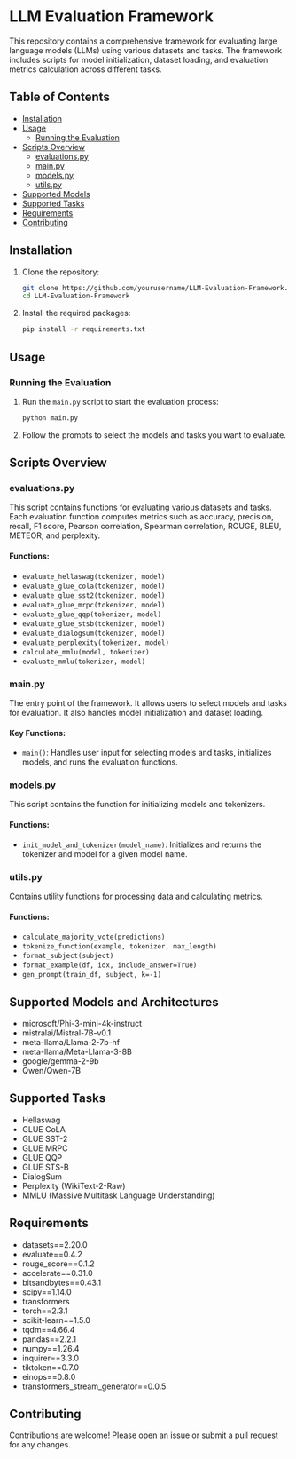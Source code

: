 # LLM Evaluation Framework

This repository contains a comprehensive framework for evaluating large language models (LLMs) using various datasets and tasks. The framework includes scripts for model initialization, dataset loading, and evaluation metrics calculation across different tasks.

## Table of Contents

- [Installation](#installation)
- [Usage](#usage)
  - [Running the Evaluation](#running-the-evaluation)
- [Scripts Overview](#scripts-overview)
  - [evaluations.py](#evaluationspy)
  - [main.py](#mainpy)
  - [models.py](#modelspy)
  - [utils.py](#utilspy)
- [Supported Models](#supported-models)
- [Supported Tasks](#supported-tasks)
- [Requirements](#requirements)
- [Contributing](#contributing)
  
## Installation

1. Clone the repository:
    ```bash
    git clone https://github.com/yourusername/LLM-Evaluation-Framework.git
    cd LLM-Evaluation-Framework
    ```

2. Install the required packages:
    ```bash
    pip install -r requirements.txt
    ```

## Usage

### Running the Evaluation

1. Run the `main.py` script to start the evaluation process:
    ```bash
    python main.py
    ```

2. Follow the prompts to select the models and tasks you want to evaluate.

## Scripts Overview

### evaluations.py

This script contains functions for evaluating various datasets and tasks. Each evaluation function computes metrics such as accuracy, precision, recall, F1 score, Pearson correlation, Spearman correlation, ROUGE, BLEU, METEOR, and perplexity.

#### Functions:

- `evaluate_hellaswag(tokenizer, model)`
- `evaluate_glue_cola(tokenizer, model)`
- `evaluate_glue_sst2(tokenizer, model)`
- `evaluate_glue_mrpc(tokenizer, model)`
- `evaluate_glue_qqp(tokenizer, model)`
- `evaluate_glue_stsb(tokenizer, model)`
- `evaluate_dialogsum(tokenizer, model)`
- `evaluate_perplexity(tokenizer, model)`
- `calculate_mmlu(model, tokenizer)`
- `evaluate_mmlu(tokenizer, model)`

### main.py

The entry point of the framework. It allows users to select models and tasks for evaluation. It also handles model initialization and dataset loading.

#### Key Functions:

- `main()`: Handles user input for selecting models and tasks, initializes models, and runs the evaluation functions.

### models.py

This script contains the function for initializing models and tokenizers.

#### Functions:

- `init_model_and_tokenizer(model_name)`: Initializes and returns the tokenizer and model for a given model name.

### utils.py

Contains utility functions for processing data and calculating metrics.

#### Functions:

- `calculate_majority_vote(predictions)`
- `tokenize_function(example, tokenizer, max_length)`
- `format_subject(subject)`
- `format_example(df, idx, include_answer=True)`
- `gen_prompt(train_df, subject, k=-1)`

## Supported Models and Architectures

- microsoft/Phi-3-mini-4k-instruct
- mistralai/Mistral-7B-v0.1
- meta-llama/Llama-2-7b-hf
- meta-llama/Meta-Llama-3-8B
- google/gemma-2-9b
- Qwen/Qwen-7B

## Supported Tasks

- Hellaswag
- GLUE CoLA
- GLUE SST-2
- GLUE MRPC
- GLUE QQP
- GLUE STS-B
- DialogSum
- Perplexity (WikiText-2-Raw)
- MMLU (Massive Multitask Language Understanding)

## Requirements

- datasets==2.20.0
- evaluate==0.4.2
- rouge_score==0.1.2
- accelerate==0.31.0
- bitsandbytes==0.43.1
- scipy==1.14.0
- transformers
- torch==2.3.1
- scikit-learn==1.5.0
- tqdm==4.66.4
- pandas==2.2.1
- numpy==1.26.4
- inquirer==3.3.0
- tiktoken==0.7.0
- einops==0.8.0 
- transformers_stream_generator==0.0.5

## Contributing

Contributions are welcome! Please open an issue or submit a pull request for any changes.
